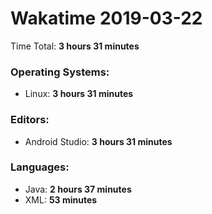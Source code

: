 # Wakatime 2019-03-22

Time Total: **3 hours 31 minutes**

### Operating Systems:
- Linux: **3 hours 31 minutes** 

### Editors:
- Android Studio: **3 hours 31 minutes** 

### Languages:
- Java: **2 hours 37 minutes** 
- XML: **53 minutes** 

